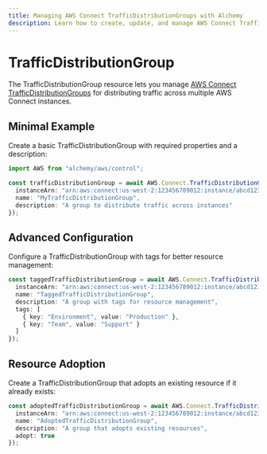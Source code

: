 ```yaml
---
title: Managing AWS Connect TrafficDistributionGroups with Alchemy
description: Learn how to create, update, and manage AWS Connect TrafficDistributionGroups using Alchemy Cloud Control.
---
```


# TrafficDistributionGroup

The TrafficDistributionGroup resource lets you manage [AWS Connect TrafficDistributionGroups](https://docs.aws.amazon.com/connect/latest/userguide/) for distributing traffic across multiple AWS Connect instances.

## Minimal Example

Create a basic TrafficDistributionGroup with required properties and a description:

```ts
import AWS from "alchemy/aws/control";

const trafficDistributionGroup = await AWS.Connect.TrafficDistributionGroup("myTrafficDistGroup", {
  instanceArn: "arn:aws:connect:us-west-2:123456789012:instance/abcd1234-efgh-5678-ijkl-90mnopqrstuv",
  name: "MyTrafficDistributionGroup",
  description: "A group to distribute traffic across instances"
});
```

## Advanced Configuration

Configure a TrafficDistributionGroup with tags for better resource management:

```ts
const taggedTrafficDistributionGroup = await AWS.Connect.TrafficDistributionGroup("taggedTrafficDistGroup", {
  instanceArn: "arn:aws:connect:us-west-2:123456789012:instance/abcd1234-efgh-5678-ijkl-90mnopqrstuv",
  name: "TaggedTrafficDistributionGroup",
  description: "A group with tags for resource management",
  tags: [
    { key: "Environment", value: "Production" },
    { key: "Team", value: "Support" }
  ]
});
```

## Resource Adoption

Create a TrafficDistributionGroup that adopts an existing resource if it already exists:

```ts
const adoptedTrafficDistributionGroup = await AWS.Connect.TrafficDistributionGroup("adoptedTrafficDistGroup", {
  instanceArn: "arn:aws:connect:us-west-2:123456789012:instance/abcd1234-efgh-5678-ijkl-90mnopqrstuv",
  name: "AdoptedTrafficDistributionGroup",
  description: "A group that adopts existing resources",
  adopt: true
});
```